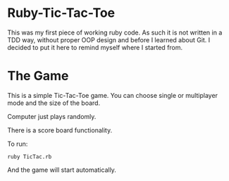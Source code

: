Ruby-Tic-Tac-Toe
================
This was my first piece of working ruby code. As such it is not written in a TDD way, without proper OOP design and before I learned about Git. I decided to put it here to remind myself where I started from.

The Game
================

This is a simple Tic-Tac-Toe game. You can choose single or multiplayer mode and the size of the board. 

Computer just plays randomly.

There is a score board functionality.

To run:

```
ruby TicTac.rb
```

And the game will start automatically.

